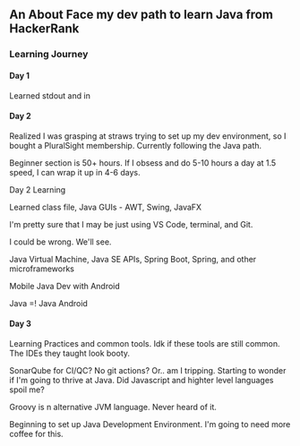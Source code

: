 ## An About Face my dev path to learn Java from HackerRank

### Learning Journey
#### Day 1
Learned stdout and in

#### Day 2
Realized I was grasping at straws trying to set up my dev environment, so I bought a PluralSight membership. Currently following the Java path.

Beginner section is 50+ hours. If I obsess and do 5-10 hours a day at 1.5 speed, I can wrap it up in 4-6 days.

Day 2 Learning

Learned class file, Java GUIs - AWT, Swing, JavaFX

I'm pretty sure that I may be just using VS Code, terminal, and Git.

I could be wrong. We'll see.

Java Virtual Machine, Java SE APIs, Spring Boot, Spring, and other microframeworks

Mobile Java Dev with Android

Java =! Java Android

#### Day 3

Learning Practices and common tools. Idk if these tools are still common. The IDEs they taught look booty.

SonarQube for CI/QC? No git actions? Or.. am I tripping. Starting to wonder if I'm going to thrive at Java. Did Javascript and highter level languages spoil me?

Groovy is n alternative JVM language. Never heard of it.

Beginning to set up Java Development Environment. I'm going to need more coffee for this.
